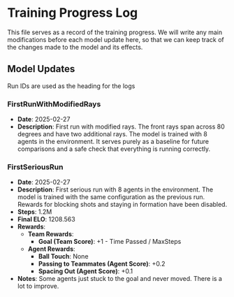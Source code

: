 # Training Progress Log

This file serves as a record of the training progress. We will write any main modifications before each model update here, so that we can keep track of the changes made to the model and its effects.

## Model Updates

Run IDs are used as the heading for the logs

### FirstRunWithModifiedRays

- **Date**: 2025-02-27
- **Description**: First run with modified rays. The front rays span across 80 degrees and have two additional rays. The model is trained with 8 agents in the environment. It serves purely as a baseline for future comparisons and a safe check that everything is running correctly.

### FirstSeriousRun

- **Date**: 2025-02-27
- **Description**: First serious run with 8 agents in the environment. The model is trained with the same configuration as the previous run. Rewards for blocking shots and staying in formation have been disabled.
- **Steps**: 1.2M
- **Final ELO**: 1208.563
- **Rewards**:
  - **Team Rewards**:
    - **Goal (Team Score)**: +1 - Time Passed / MaxSteps
  - **Agent Rewards**:
    - **Ball Touch**: None
    - **Passing to Teammates (Agent Score)**: +0.2
    - **Spacing Out (Agent Score)**: +0.1
- **Notes**: Some agents just stuck to the goal and never moved. There is a lot to improve.
